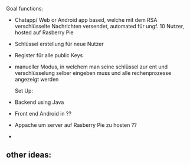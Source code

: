   Goal functions:
- Chatapp/ Web or Android app based, welche mit dem RSA verschlüsselte Nachrichten versendet, automated für ungf. 10 Nutzer, hosted auf     Rasberry Pie
- Schlüssel erstellung für neue Nutzer
- Register für alle public Keys
- manueller Modus, in welchem man seine schlüssel zur ent und verschlüsselung selber eingeben muss und alle rechenprozesse angezeigt werden

  Set Up:
- Backend using Java
- Front end Android in ??
- Appache um server auf Rasberry Pie zu hosten ??
- 

other ideas:
- 

